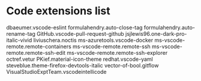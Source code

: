 # Code extensions list

dbaeumer.vscode-eslint
formulahendry.auto-close-tag
formulahendry.auto-rename-tag
GitHub.vscode-pull-request-github
jsjlewis96.one-dark-pro-italic-vivid
liviuschera.noctis
ms-azuretools.vscode-docker
ms-vscode-remote.remote-containers
ms-vscode-remote.remote-ssh
ms-vscode-remote.remote-ssh-edit
ms-vscode-remote.remote-ssh-explorer
octref.vetur
PKief.material-icon-theme
redhat.vscode-yaml
steveblue.theme-firefox-devtools-italic
vector-of-bool.gitflow
VisualStudioExptTeam.vscodeintellicode